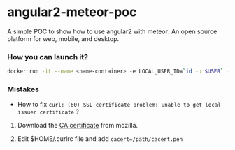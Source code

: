 # angular2-meteor-poc
A simple POC to show how to use angular2 with meteor: An open source platform for web, mobile, and desktop.

### How you can launch it?

```bash
docker run -it --name <name-container> -e LOCAL_USER_ID=`id -u $USER` -p 3000:3000 -v $PWD/src:/home/dev/src -e LOCAL_USER_NAME=$USER -d ngako/npm
```

### Mistakes

- How to fix `curl: (60) SSL certificate problem: unable to get local issuer certificate` ?

1. Download the [CA certificate](https://curl.haxx.se/ca/cacert.pem) from mozilla.

2. Edit $HOME/.curlrc file and add `cacert=/path/cacert.pen`


